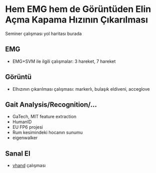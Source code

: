# Hem EMG hem de Görüntüden Elin Açma Kapama Hızının Çıkarılması

Seminer çalışması yol haritası burada

## EMG

- EMG+SVM ile ilgili çalışmalar: 3 hareket, 7 hareket

## Görüntü

- Elhızının çıkarılması çalışması: markerlı, bulaşık eldiveni, acceglove

## Gait Analysis/Recognition/...

- GaTech, MIT feature extraction
- HumanID
- EU FP6 projesi
- Rum kesimindeki hocanın sunumu
- eigenwalker

## Sanal El

- [vhand](http://github.com/19bal/vhand) çalışması
